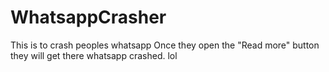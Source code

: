 # WhatsappCrasher
This is to crash peoples whatsapp
Once they open the "Read more" button they will get there whatsapp crashed.
lol
